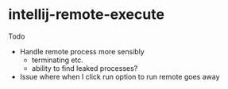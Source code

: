 # intellij-remote-execute

Todo
- Handle remote process more sensibly
   - terminating etc.
   - ability to find leaked processes?
- Issue where when I click run option to run remote goes away